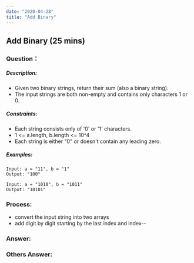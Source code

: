 ```yaml
---
date: "2020-04-28"
title: "Add Binary"
---
```


## Add Binary (25 mins)

### Question：

##### Description:
* Given two binary strings, return their sum (also a binary string).
* The input strings are both non-empty and contains only characters 1 or 0.

##### Constraints:
* Each string consists only of '0' or '1' characters.
* 1 <= a.length, b.length <= 10^4
* Each string is either "0" or doesn't contain any leading zero.

##### Examples:
```
Input: a = "11", b = "1"
Output: "100"

Input: a = "1010", b = "1011"
Output: "10101"
```

### Process:
- convert the input string into two arrays
- add digit by digit starting by the last index and index--

### Answer:

### Others Answer:
